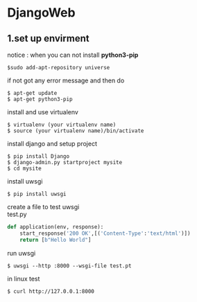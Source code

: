# DjangoWeb
## 1.set up envirment
notice : when you can not install **python3-pip**<br>
``` shell
$sudo add-apt-repository universe
```
if not got any error message and then do<br>
```shell
$ apt-get update 
$ apt-get python3-pip
```
install and use virtualenv
```shell
$ virtualenv (your virtualenv name)
$ source (your virtualenv name)/bin/activate
```
install django and setup project
```shell
$ pip install Django
$ django-admin.py startproject mysite
$ cd mysite
```
install uwsgi
```shell
$ pip install uwsgi
```
create a file to test uwsgi<br>
test.py
```python
def application(env, response):
    start_response('200 OK',[('Content-Type':'text/html')])
    return [b"Hello World"]
``` 
run uwsgi
```shell
$ uwsgi --http :8000 --wsgi-file test.pt
``` 
in linux test
 ```shell
$ curl http://127.0.0.1:8000
```
